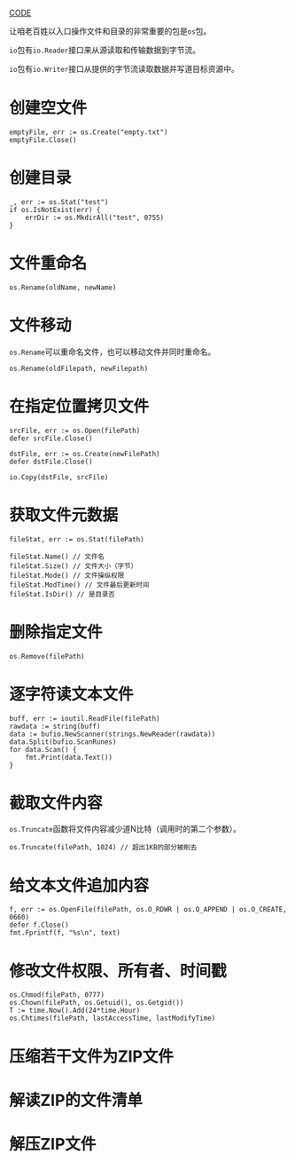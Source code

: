 [CODE](../src/syntax/filesystem.go)

让咱老百姓以入口操作文件和目录的非常重要的包是`os`包。

`io`包有`io.Reader`接口来从源读取和传输数据到字节流。

`io`包有`io.Writer`接口从提供的字节流读取数据并写道目标资源中。

# 创建空文件

```
emptyFile, err := os.Create("empty.txt")
emptyFile.Close()
```

# 创建目录

```
_, err := os.Stat("test")
if os.IsNotExist(err) {
    errDir := os.MkdirAll("test", 0755)
}
```

# 文件重命名

`os.Rename(oldName, newName)`

# 文件移动

`os.Rename`可以重命名文件，也可以移动文件并同时重命名。

`os.Rename(oldFilepath, newFilepath)`

# 在指定位置拷贝文件

```
srcFile, err := os.Open(filePath)
defer srcFile.Close()

dstFile, err := os.Create(newFilePath)
defer dstFile.Close()

io.Copy(dstFile, srcFile)
```

# 获取文件元数据

```
fileStat, err := os.Stat(filePath)

fileStat.Name() // 文件名
fileStat.Size() // 文件大小（字节）
fileStat.Mode() // 文件操纵权限
fileStat.ModTime() // 文件最后更新时间
fileStat.IsDir() // 是目录否
```

# 删除指定文件

`os.Remove(filePath)`

# 逐字符读文本文件

```
buff, err := ioutil.ReadFile(filePath)
rawdata := string(buff)
data := bufio.NewScanner(strings.NewReader(rawdata))
data.Split(bufio.ScanRunes)
for data.Scan() {
    fmt.Print(data.Text())
}
```

# 截取文件内容

`os.Truncate`函数将文件内容减少道N比特（调用时的第二个参数）。

```
os.Truncate(filePath, 1024) // 超出1KB的部分被削去
```

# 给文本文件追加内容

```
f, err := os.OpenFile(filePath, os.O_RDWR | os.O_APPEND | os.O_CREATE, 0660)
defer f.Close()
fmt.Fprintf(f, "%s\n", text)
```

# 修改文件权限、所有者、时间戳

```
os.Chmod(filePath, 0777)
os.Chown(filePath, os.Getuid(), os.Getgid())
T := time.Now().Add(24*time.Hour)
os.Chtimes(filePath, lastAccessTime, lastModifyTime)
```

# 压缩若干文件为ZIP文件

# 解读ZIP的文件清单

# 解压ZIP文件